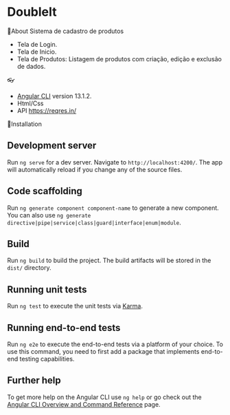 # DoubleIt
📌About
Sistema de cadastro de produtos 
- Tela de Login.
- Tela de Inicio.
- Tela de Produtos: Listagem de produtos com criação, edição e exclusão de dados. 


👓 
 * [Angular CLI](https://github.com/angular/angular-cli) version 13.1.2.
 * Html/Css
 * API https://reqres.in/ 

📕Installation
## Development server

Run `ng serve` for a dev server. Navigate to `http://localhost:4200/`. The app will automatically reload if you change any of the source files.

## Code scaffolding

Run `ng generate component component-name` to generate a new component. You can also use `ng generate directive|pipe|service|class|guard|interface|enum|module`.

## Build

Run `ng build` to build the project. The build artifacts will be stored in the `dist/` directory.

## Running unit tests

Run `ng test` to execute the unit tests via [Karma](https://karma-runner.github.io).

## Running end-to-end tests

Run `ng e2e` to execute the end-to-end tests via a platform of your choice. To use this command, you need to first add a package that implements end-to-end testing capabilities.

## Further help

To get more help on the Angular CLI use `ng help` or go check out the [Angular CLI Overview and Command Reference](https://angular.io/cli) page.
